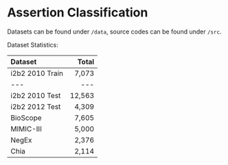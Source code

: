 # Assertion Classification

Datasets can be found under `/data`, source codes can be found under `/src`.

Dataset Statistics:

| Dataset | Total |
| :---    | ---:  |
| i2b2 2010 Train | 7,073 |
| ---    | ---|
| i2b2 2010 Test  | 12,563 |
| i2b2 2012 Test  | 4,309 |
| BioScope | 7,605 |
| MIMIC-III | 5,000 |
| NegEx | 2,376 |
| Chia | 2,114 |